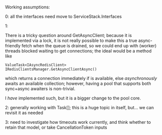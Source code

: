 ﻿Working assumptions:

0: all the interfaces need move to ServiceStack.Interfaces

1:

There is a tricky question around GetAsyncClient; because it is implemented via a lock, it is not really possible
to make this a true async-friendly fetch when the queue is drained, so we could end up with (worker) threads
blocked waiting to get connections; the ideal would be a method like

    ValueTask<IAsyncRedisClient> IRedisClientsManager.GetAsyncClientAsync()

which returns a connection immediately if is available, else *asynchronously* awaits an available collection;
however, having a pool that supports both sync+async awaiters is non-trivial.

I *have* implemented such, but it is a bigger change to the pool core.

2: generally working with Task[<T>]; this is a huge topic in itself, but... we can revisit it as needed

3: need to investigate how timeouts work currently, and think whether to retain that model, or take
CancellationToken inputs